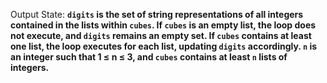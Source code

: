 Output State: **`digits` is the set of string representations of all integers contained in the lists within `cubes`. If `cubes` is an empty list, the loop does not execute, and `digits` remains an empty set. If `cubes` contains at least one list, the loop executes for each list, updating `digits` accordingly. `n` is an integer such that 1 ≤ n ≤ 3, and `cubes` contains at least `n` lists of integers.**